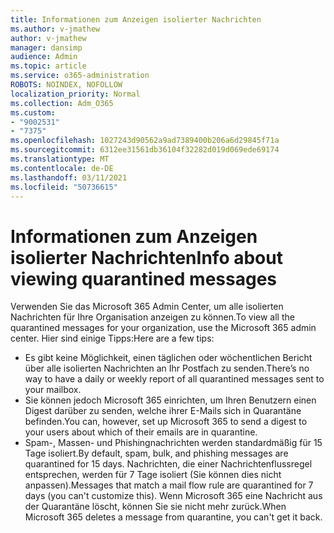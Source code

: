 ```yaml
---
title: Informationen zum Anzeigen isolierter Nachrichten
ms.author: v-jmathew
author: v-jmathew
manager: dansimp
audience: Admin
ms.topic: article
ms.service: o365-administration
ROBOTS: NOINDEX, NOFOLLOW
localization_priority: Normal
ms.collection: Adm_O365
ms.custom:
- "9002531"
- "7375"
ms.openlocfilehash: 1027243d90562a9ad7389400b206a6d29845f71a
ms.sourcegitcommit: 6312ee31561db36104f32282d019d069ede69174
ms.translationtype: MT
ms.contentlocale: de-DE
ms.lasthandoff: 03/11/2021
ms.locfileid: "50736615"
---
```

# <a name="info-about-viewing-quarantined-messages"></a><span data-ttu-id="0d837-102">Informationen zum Anzeigen isolierter Nachrichten</span><span class="sxs-lookup"><span data-stu-id="0d837-102">Info about viewing quarantined messages</span></span>

<span data-ttu-id="0d837-103">Verwenden Sie das Microsoft 365 Admin Center, um alle isolierten Nachrichten für Ihre Organisation anzeigen zu können.</span><span class="sxs-lookup"><span data-stu-id="0d837-103">To view all the quarantined messages for your organization, use the Microsoft 365 admin center.</span></span> <span data-ttu-id="0d837-104">Hier sind einige Tipps:</span><span class="sxs-lookup"><span data-stu-id="0d837-104">Here are a few tips:</span></span>

- <span data-ttu-id="0d837-105">Es gibt keine Möglichkeit, einen täglichen oder wöchentlichen Bericht über alle isolierten Nachrichten an Ihr Postfach zu senden.</span><span class="sxs-lookup"><span data-stu-id="0d837-105">There’s no way to have a daily or weekly report of all quarantined messages sent to your mailbox.</span></span>
- <span data-ttu-id="0d837-106">Sie können jedoch Microsoft 365 einrichten, um Ihren Benutzern einen Digest darüber zu senden, welche ihrer E-Mails sich in Quarantäne befinden.</span><span class="sxs-lookup"><span data-stu-id="0d837-106">You can, however, set up Microsoft 365 to send a digest to your users about which of their emails are in quarantine.</span></span>
- <span data-ttu-id="0d837-107">Spam-, Massen- und Phishingnachrichten werden standardmäßig für 15 Tage isoliert.</span><span class="sxs-lookup"><span data-stu-id="0d837-107">By default, spam, bulk, and phishing messages are quarantined for 15 days.</span></span> <span data-ttu-id="0d837-108">Nachrichten, die einer Nachrichtenflussregel entsprechen, werden für 7 Tage isoliert (Sie können dies nicht anpassen).</span><span class="sxs-lookup"><span data-stu-id="0d837-108">Messages that match a mail flow rule are quarantined for 7 days (you can't customize this).</span></span> <span data-ttu-id="0d837-109">Wenn Microsoft 365 eine Nachricht aus der Quarantäne löscht, können Sie sie nicht mehr zurück.</span><span class="sxs-lookup"><span data-stu-id="0d837-109">When Microsoft 365 deletes a message from quarantine, you can't get it back.</span></span>

